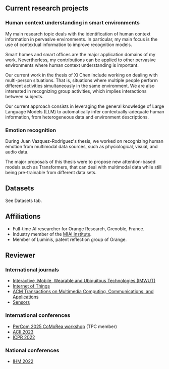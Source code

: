 ## Current research projects

### Human context understanding in smart environments

My main research topic deals with the identification of human context information in pervasive environments. In particular, my main focus is the use of contextual information to improve recognition models.

Smart homes and smart offices are the major application domains of my work. Nevertherless, my contributions can be applied to other pervasive environments where human context understanding is important.

Our current work in the thesis of Xi Chen include working on dealing with multi-person situations. That is, situations where multiple people perform different activities simultaneously in the same environment. We are also interested in recognizing group activities, which implies interactions between subjects.

Our current approach consists in leveraging the general knowledge of Large Language Models (LLM) to automatically infer contextually-adequate human information, from heterogeneous data and environment descriptions.


### Emotion recognition

During Juan Vazquez-Rodriguez's thesis, we worked on recognizing human emotion from multimodal data sources, such as physiological, visual, and audio data.

The major proposals of this thesis were to propose new attention-based models such as Transformers, that can deal with multimodal data while still being pre-trainable from different data sets.


## Datasets

See Datasets tab.



## Affiliations

- Full-time AI researcher for Orange Research, Grenoble, France.
- Industry member of the [MIAI institute](https://miai.univ-grenoble-alpes.fr/).
- Member of Luminis, patent reflection group of Orange.


## Reviewer


### International journals

- [Interactive, Mobile, Wearable and Ubiquitous Technologies (IMWUT)](https://dl.acm.org/journal/imwut)
- [Internet of Things](https://www.sciencedirect.com/journal/internet-of-things)
- [ACM Transactions on Multimedia Computing, Communications, and Applications](https://dl.acm.org/journal/tomm)
- [Sensors](https://www.mdpi.com/journal/sensors)


### International conferences

- [PerCom 2025 CoMoRea workshop](https://sites.google.com/view/comorea25) (TPC member)
- [ACII 2023](https://acii-conf.net/2023/)
- [ICPR 2022](https://www.icpr2022.com/)

### National conferences

- [IHM 2022](https://ihm2022.afihm.org/fr/)
